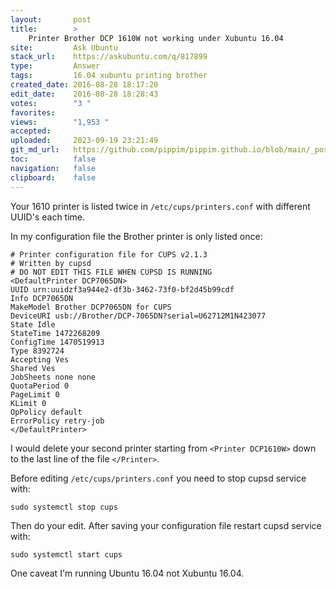 ```yaml
---
layout:       post
title:        >
    Printer Brother DCP 1610W not working under Xubuntu 16.04
site:         Ask Ubuntu
stack_url:    https://askubuntu.com/q/817899
type:         Answer
tags:         16.04 xubuntu printing brother
created_date: 2016-08-28 18:17:20
edit_date:    2016-08-28 18:28:43
votes:        "3 "
favorites:    
views:        "1,953 "
accepted:     
uploaded:     2023-09-19 23:21:49
git_md_url:   https://github.com/pippim/pippim.github.io/blob/main/_posts/2016/2016-08-28-Printer-Brother-DCP-1610W-not-working-under-Xubuntu-16.04.md
toc:          false
navigation:   false
clipboard:    false
---
```


Your 1610 printer is listed twice in `/etc/cups/printers.conf` with different UUID's each time.

In my configuration file the Brother printer is only listed once:

``` 
# Printer configuration file for CUPS v2.1.3
# Written by cupsd
# DO NOT EDIT THIS FILE WHEN CUPSD IS RUNNING
<DefaultPrinter DCP7065DN>
UUID urn:uuidzf3a944e2-df3b-3462-73f0-bf2d45b99cdf
Info DCP7065DN
MakeModel Brother DCP7065DN for CUPS
DeviceURI usb://Brother/DCP-7065DN?serial=U62712M1N423077
State Idle
StateTime 1472268209
ConfigTime 1470519913
Type 8392724
Accepting Ves
Shared Ves
JobSheets none none
QuotaPeriod 0
PageLimit 0
KLimit 0
OpPolicy default
ErrorPolicy retry-job
</DefaultPrinter>
```

I would delete your second printer starting from `<Printer DCP1610W>` down to the last line of the file `</Printer>`.

Before editing `/etc/cups/printers.conf` you need to stop cupsd service with:

``` 
sudo systemctl stop cups
```

Then do your edit. After saving your configuration file restart cupsd service with:

``` 
sudo systemctl start cups
```

One caveat I'm running Ubuntu 16.04 not Xubuntu 16.04.


  [1]: https://i.stack.imgur.com/fnleS.png
